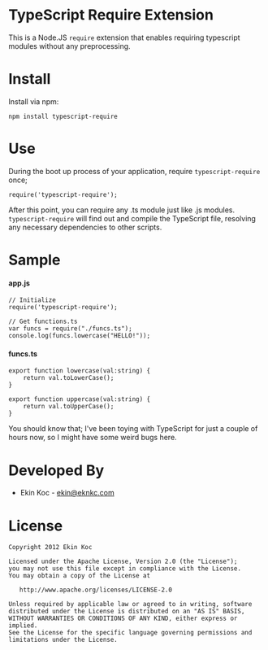 TypeScript Require Extension
============================

This is a Node.JS `require` extension that enables requiring typescript modules without any preprocessing.

# Install
Install via npm:

    npm install typescript-require

# Use

During the boot up process of your application, require `typescript-require` once;

    require('typescript-require');

After this point, you can require any .ts module just like .js modules. `typescript-require` will find out
and compile the TypeScript file, resolving any necessary dependencies to other scripts.

# Sample

#### app.js
    // Initialize
    require('typescript-require');

    // Get functions.ts
    var funcs = require("./funcs.ts");
    console.log(funcs.lowercase("HELLO!"));

#### funcs.ts
    export function lowercase(val:string) {
        return val.toLowerCase();
    }

    export function uppercase(val:string) {
        return val.toUpperCase();
    }

You should know that;
I've been toying with TypeScript for just a couple of hours now, so I might have some weird bugs here.

Developed By
============

* Ekin Koc - <ekin@eknkc.com>

License
=======

    Copyright 2012 Ekin Koc

    Licensed under the Apache License, Version 2.0 (the "License");
    you may not use this file except in compliance with the License.
    You may obtain a copy of the License at

       http://www.apache.org/licenses/LICENSE-2.0

    Unless required by applicable law or agreed to in writing, software
    distributed under the License is distributed on an "AS IS" BASIS,
    WITHOUT WARRANTIES OR CONDITIONS OF ANY KIND, either express or implied.
    See the License for the specific language governing permissions and
    limitations under the License.
